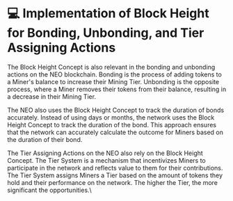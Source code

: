 # 💻 Implementation of Block Height for Bonding, Unbonding, and Tier Assigning Actions

The Block Height Concept is also relevant in the bonding and unbonding actions on the NEO blockchain. Bonding is the process of adding tokens to a Miner's balance to increase their Mining Tier. Unbonding is the opposite process, where a Miner removes their tokens from their balance, resulting in a decrease in their Mining Tier.

The NEO also uses the Block Height Concept to track the duration of bonds accurately. Instead of using days or months, the network uses the Block Height Concept to track the duration of the bond. This approach ensures that the network can accurately calculate the outcome for Miners based on the duration of their bond.

The Tier Assigning Actions on the NEO also rely on the Block Height Concept. The Tier System is a mechanism that incentivizes Miners to participate in the network and reflects value to them for their contributions. The Tier System assigns Miners a Tier based on the amount of tokens they hold and their performance on the network. The higher the Tier, the more significant the opportunities.\
